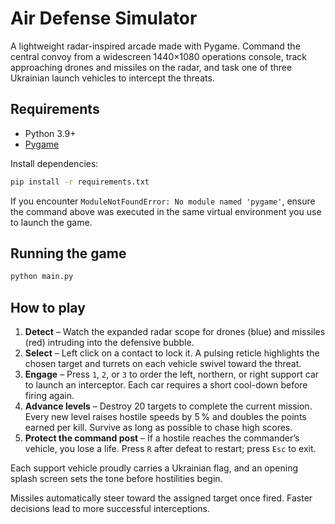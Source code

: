 # Air Defense Simulator

A lightweight radar-inspired arcade made with Pygame. Command the central convoy from a widescreen 1440×1080 operations console, track approaching drones and missiles on the radar, and task one of three Ukrainian launch vehicles to intercept the threats.

## Requirements

- Python 3.9+
- [Pygame](https://www.pygame.org/)

Install dependencies:

```bash
pip install -r requirements.txt
```

If you encounter `ModuleNotFoundError: No module named 'pygame'`, ensure the command above
was executed in the same virtual environment you use to launch the game.

## Running the game

```bash
python main.py
```

## How to play

1. **Detect** – Watch the expanded radar scope for drones (blue) and missiles (red) intruding into the defensive bubble.
2. **Select** – Left click on a contact to lock it. A pulsing reticle highlights the chosen target and turrets on each vehicle swivel toward the threat.
3. **Engage** – Press `1`, `2`, or `3` to order the left, northern, or right support car to launch an interceptor. Each car requires a short cool-down before firing again.
4. **Advance levels** – Destroy 20 targets to complete the current mission. Every new level raises hostile speeds by 5 % and doubles the points earned per kill. Survive as long as possible to chase high scores.
5. **Protect the command post** – If a hostile reaches the commander’s vehicle, you lose a life. Press `R` after defeat to restart; press `Esc` to exit.

Each support vehicle proudly carries a Ukrainian flag, and an opening splash screen sets the tone before hostilities begin.

Missiles automatically steer toward the assigned target once fired. Faster decisions lead to more successful interceptions.

